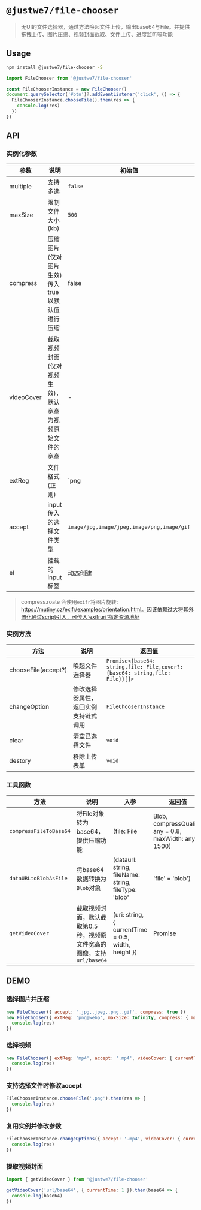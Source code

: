 # `@justwe7/file-chooser`

> 无UI的文件选择器，通过方法唤起文件上传，输出base64与File。并提供拖拽上传、图片压缩、视频封面截取、文件上传、进度监听等功能

## Usage
```bash
npm install @justwe7/file-chooser -S
```

```js
import FileChooser from '@justwe7/file-chooser'

const FileChooserInstance = new FileChooser()
document.querySelector('#btn')?.addEventListener('click', () => {
  FileChooserInstance.chooseFile().then(res => {
    console.log(res)
  })
})
```

## API
### 实例化参数
| 参数     | 说明                     | 初始值 | 类型               |
| -------- | ------------------------ | ---- | ------------------ |
| multiple | 支持多选                 | `false` | `boolean`          |
| maxSize  | 限制文件大小(kb)             | `500` | `number`           |
| compress | 压缩图片(仅对图片生效)传入true以默认值进行压缩 | false | `boolean | {maxWidth: 1500, compressQuality: 0.8,roate: false, exifruri?: string}` |
| videoCover | 截取视频封面(仅对视频生效)，默认宽高为视频原始文件的宽高 | - | `{ currentTime: 0.5, width?: string, height?: string }` |
| extReg   | 文件格式(正则)                 | `png|jpe?g|webp` | `string`           |
| accept   | input传入的选择文件类型  | `image/jpg,image/jpeg,image/png,image/gif` | `string`           |
| el       | 挂载的input标签          | 动态创建 | `HTMLInputElement` |

> compress.roate 会使用`exifr`将图片旋转: https://mutiny.cz/exifr/examples/orientation.html。因该依赖过大将其外置化通过script引入，可传入`exifruri`指定资源地址

### 实例方法
| 方法     | 说明                     | 返回值               |
| -------- | ------------------------  | ------------------ |
| chooseFile(accept?) | 唤起文件选择器                 | `Promise<{base64: string,file: File,cover?: {base64: string,file: File}}[]>`         |
| changeOption | 修改选择器属性，返回实例支持链式调用                 | `FileChooserInstance`         |
| clear | 清空已选择文件                 | `void`         |
| destory | 移除上传表单                 | `void`         |


### 工具函数
| 方法     | 说明                     | 入参               |返回值|
| -------- | ------------------------  | ------------------ |---|
|`compressFileToBase64`|将File对象转为base64，提供压缩功能|(file: File|Blob, compressQuality: any = 0.8, maxWidth: any = 1500)|Promise<string>|
|`dataURLtoBlobAsFile`|将base64数据转换为`Blob`对象|(dataurl: string, fileName: string, fileType: 'blob'|'file' = 'blob')|Promise<string>|
|`getVideoCover`|截取视频封面，默认截取第0.5秒，视频原文件宽高的图像，支持`url/base64`|(uri: string, { currentTime = 0.5, width, height })|Promise<string>|

## DEMO
### 选择图片并压缩
```js
new FileChooser({ accept: '.jpg,.jpeg,.png,.gif', compress: true })
new FileChooser({ extReg: 'png|webp', maxSize: Infinity, compress: { maxWidth: 2048, compressQuality: 0.9 } }).chooseFile('.png').then(res => {
  console.log(res)
})
```
### 选择视频
```js
new FileChooser({ extReg: 'mp4', accept: '.mp4', videoCover: { currentTime: 1, width: '320', height: '240' } }).chooseFile().then(res => {
  console.log(res)
})
```
### 支持选择文件时修改accept
```js
FileChooserInstance.chooseFile('.png').then(res => {
  console.log(res)
})
```
### 复用实例并修改参数
```js
FileChooserInstance.changeOptions({ accept: '.mp4', videoCover: { currentTime: 1, width: '320', height: '240' } }).chooseFile().then(res => {
  console.log(res)
})
```

### 提取视频封面
```js
import { getVideoCover } from '@justwe7/file-chooser'

getVideoCover('url/base64', { currentTime: 1 }).then(base64 => {
  console.log(base64)
})
```